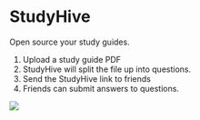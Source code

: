 # StudyHive

Open source your study guides.

1. Upload a study guide PDF
2. StudyHive will split the file up into questions.
3. Send the StudyHive link to friends
4. Friends can submit answers to questions.

<img src="https://i.imgur.com/DCog73v.png" />
